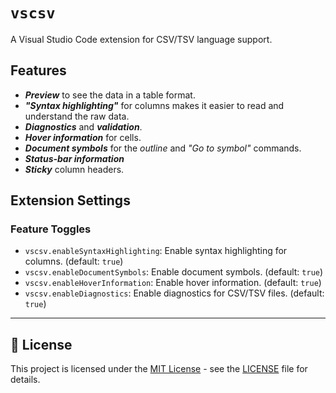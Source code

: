 # `vscsv`

A Visual Studio Code extension for CSV/TSV language support.

## Features

- ***Preview*** to see the data in a table format.
- ***"Syntax highlighting"*** for columns makes it easier to read and understand the raw data.
- ***Diagnostics*** and ***validation***. 
- ***Hover information*** for cells.
- ***Document symbols*** for the _outline_ and _"Go to symbol"_ commands.
- ***Status-bar information***
- ***Sticky*** column headers.

## Extension Settings

### Feature Toggles

- `vscsv.enableSyntaxHighlighting`: Enable syntax highlighting for columns. (default: `true`)
- `vscsv.enableDocumentSymbols`: Enable document symbols. (default: `true`)
- `vscsv.enableHoverInformation`: Enable hover information. (default: `true`)
- `vscsv.enableDiagnostics`: Enable diagnostics for CSV/TSV files. (default: `true`)

---

## 📃 License

This project is licensed under the [MIT License](./LICENSE) - see the [LICENSE](LICENSE) file for details.
